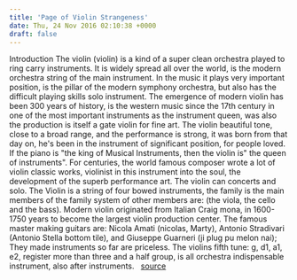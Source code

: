 ```yaml
---
title: 'Page of Violin Strangeness'
date: Thu, 24 Nov 2016 02:10:38 +0000
draft: false
---
```


Introduction The violin (violin) is a kind of a super clean orchestra played to ring carry instruments. It is widely spread all over the world, is the modern orchestra string of the main instrument. In the music it plays very important position, is the pillar of the modern symphony orchestra, but also has the difficult playing skills solo instrument. The emergence of modern violin has been 300 years of history, is the western music since the 17th century in one of the most important instruments as the instrument queen, was also the production is itself a gate violin for fine art. The violin beautiful tone, close to a broad range, and the performance is strong, it was born from that day on, he's been in the instrument of significant position, for people loved. If the piano is "the king of Musical Instruments, then the violin is" the queen of instruments". For centuries, the world famous composer wrote a lot of violin classic works, violinist in this instrument into the soul, the development of the superb performance art. The violin can concerts and solo. The Violin is a string of four bowed instruments, the family is the main members of the family system of other members are: (the viola, the cello and the bass). Modern violin originated from Italian Craig mona, in 1600-1750 years to become the largest violin production center. The famous master making guitars are: Nicola Amati (nicolas, Marty), Antonio Stradivari (Antonio Stella bottom tile), and Giuseppe Guarneri (ji plug pu melon nai); They made instruments so far are priceless. The violins fifth tune: g, d1, a1, e2, register more than three and a half group, is all orchestra indispensable instrument, also after instruments.   [source](https://www.reddit.com/r/copypasta/comments/4o2h19/violin_wonderful_sound_strange_shape/?)